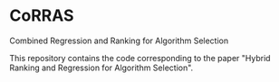 # CoRRAS
Combined Regression and Ranking for Algorithm Selection

This repository contains the code corresponding to the paper "Hybrid Ranking and Regression for Algorithm Selection".